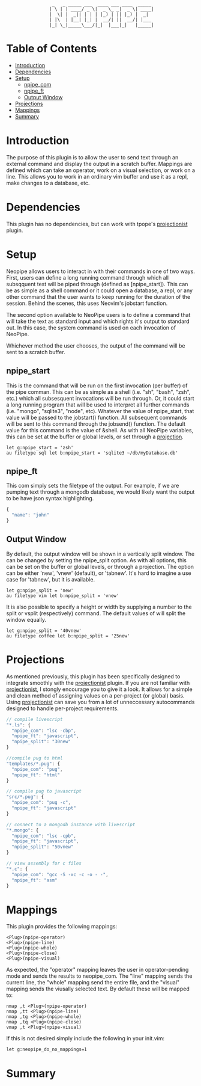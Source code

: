                      _   _ _____ ___  ____ ___ ____  _____ 
                    | \ | | ____/ _ \|  _ \_ _|  _ \| ____|
                    |  \| |  _|| | | | |_) | || |_) |  _|  
                    | |\  | |__| |_| |  __/| ||  __/| |___ 
                    |_| \_|_____\___/|_|  |___|_|   |_____|
                                                           

Table of Contents
=================


<!-- vim-markdown-toc GFM -->

* [Introduction](#introduction)
* [Dependencies](#dependencies)
* [Setup](#setup)
  * [npipe\_com](#npipe_com)
  * [npipe\_ft](#npipe_ft)
  * [Output Window](#output-window)
* [Projections](#projections)
* [Mappings](#mappings)
* [Summary](#summary)

<!-- vim-markdown-toc -->


[projectionist]: https://github.com/tpope/vim-projectionist
[npipe_start]: #npipe_start

Introduction
============

The purpose of this plugin is to allow the user to send text through an
external command and display the output in a scratch buffer. Mappings are
defined which can take an operator, work on a visual selection, or work on a
line. This allows you to work in an ordinary vim buffer and use it as a repl,
make changes to a database, etc.

Dependencies
============

This plugin has no dependencies, but can work with tpope's [projectionist]
plugin.

Setup
=====

Neopipe allows users to interact in with their commands in one of two ways.
First, users can define a long running command through which all subsqquent test
will be piped through (defined as [npipe\_start]). This can be as simple as a shell command or it could open
a database, a repl, or any other command that the user wants to keep running for
the duration of the session. Behind the scenes, this uses Neovim's jobstart
function.

The second option available to NeoPipe users is to define a command that will
take the text as standard input and which rights it's output to standard out. In
this case, the system command is used on each invocation of NeoPipe.

Whichever method the user chooses, the output of the command will be sent to a
scratch buffer.

npipe\_start
----------------

This is the command that will be run on the first invocation (per buffer)
of the pipe comman. This can be as simple as a shell (i.e. "sh", "bash",
"zsh", etc.) which all subsesquent invocations will be run through. Or,
it could start a long running program that will be used to interpret all
further commands (i.e. "mongo", "sqlite3", "node", etc). Whatever the value
of npipe\_start, that value will be passed to the jobstart() function. All
subsequent commands will be sent to this command through the jobsend()
function. The default value for this command is the value of &shell. As with
all NeoPipe variables, this can be set at the buffer or global levels, or set
through a [projection](#projections).

```vim
let g:npipe_start = 'zsh'
au filetype sql let b:npipe_start = 'sqlite3 ~/db/myDatabase.db'
```

npipe\_ft
-----------

This com simply sets the filetype of the output. For example, if we are
pumping text through a mongodb database, we would likely want the output to be
have json syntax highlighting.

```javascript
{
  "name": "john"
}
```

Output Window
-------------

By default, the output window will be shown in a vertically split window. The
can be changed by setting the npipe\_split option. As with all options, this can
be set on the buffer or global levels, or through a projection. The option can
be either 'new', 'vnew' (default), or 'tabnew'. It's hard to imagine a use case
for 'tabnew', but it is available.

```vim
let g:npipe_split = 'new'
au filetype vim let b:npipe_split = 'vnew'
```

It is also possible to specify a height or width by supplying a number to the
split or vsplit (respectively) command. The default values of will split the
window equally.

```vim
let g:npipe_split = '40vnew'
au filetype coffee let b:npipe_split = '25new'
```

Projections
===========

As mentioned previously, this plugin has been specifically designed to integrate
smoothly with the [projectionist] plugin. If you are not familiar with
[projectionist], I stongly encourage you to give it a look. It allows for a
simple and clean method of assigning values on a per-project (or global) basis.
Using [projectionist] can save you from a lot of unneccessary autocommands
designed to handle per-project requirements.

```Javascript
// compile livescript
"*.ls": {
  "npipe_com": "lsc -cbp",
  "npipe_ft": "javascript",
  "npipe_split": "30new"
}

//compile pug to html
"templates/*.pug": {
  "npipe_com": "pug",
  "npipe_ft": "html"
}

// compile pug to javascript
"src/*.pug": {
  "npipe_com": "pug -c",
  "npipe_ft": "javascript"
}

// connect to a mongodb instance with livescript
"*.mongo": {
  "npipe_com": "lsc -cpb",
  "npipe_ft": "javascript",
  "npipe_split": "50vnew"
}

// view assembly for c files
"*.c": {
  "npipe_com": "gcc -S -xc -c -o - -",
  "npipe_ft": "asm"
}
```

Mappings
========

This plugin provides the following mappings:

```vim
<Plug>(npipe-operator)
<Plug>(npipe-line)
<Plug>(npipe-whole)
<Plug>(npipe-close)
<Plug>(npipe-visual)
```

As expected, the "operator" mapping leaves the user in operator-pending mode
and sends the results to neopipe\_com. The "line" mapping sends the current
line, the "whole" mapping send the entire file, and the "visual" mapping sends
the viusally selected text. By default these will be mapped to:

```vim
nmap ,t <Plug>(npipe-operator)
nmap ,tt <Plug>(npipe-line)
nmap ,tg <Plug>(npipe-whole)
nmap ,tq <Plug>(npipe-close)
vmap ,t <Plug>(npipe-visual)
```

If this is not desired simply include the following in your init.vim:

```vim
let g:neopipe_do_no_mappings=1
```

Summary
=======
